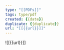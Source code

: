 ```yaml
---
type: "[[PDFs]]"
tags: type/pdf
created: {{date}}
duplicate: {{duplicate}}
url: "[[{{url}}]]"
---
```

![[{{url}}]]
